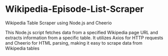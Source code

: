 # Wikipedia-Episode-List-Scraper
Wikipedia Table Scraper using Node.js and Cheerio

This Node.js script fetches data from a specified Wikipedia page URL and extracts information from a specific table. It utilizes Axios for HTTP requests and Cheerio for HTML parsing, making it easy to scrape data from Wikipedia tables
